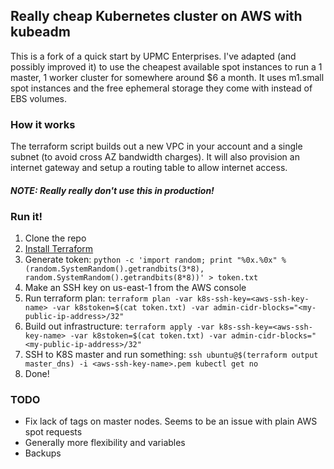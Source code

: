 ## Really cheap Kubernetes cluster on AWS with kubeadm

This is a fork of a quick start by UPMC Enterprises. I've adapted (and possibly improved it) to use the cheapest available spot instances to run a 1 master, 1 worker cluster for somewhere around $6 a month. It uses m1.small spot instances and the free ephemeral storage they come with instead of EBS volumes.

### How it works

The terraform script builds out a new VPC in your account and a single subnet (to avoid cross AZ bandwidth charges). It will also provision an internet gateway and setup a routing table to allow internet access.

#### _NOTE: Really really don't use this in production!_

### Run it!

1. Clone the repo
2. [Install Terraform](https://www.terraform.io/intro/getting-started/install.html)
3. Generate token: `python -c 'import random; print "%0x.%0x" % (random.SystemRandom().getrandbits(3*8), random.SystemRandom().getrandbits(8*8))' > token.txt`
4. Make an SSH key on us-east-1 from the AWS console
5. Run terraform plan: `terraform plan -var k8s-ssh-key=<aws-ssh-key-name> -var k8stoken=$(cat token.txt) -var admin-cidr-blocks="<my-public-ip-address>/32"`
6. Build out infrastructure: `terraform apply -var k8s-ssh-key=<aws-ssh-key-name> -var k8stoken=$(cat token.txt) -var admin-cidr-blocks="<my-public-ip-address>/32"`
7. SSH to K8S master and run something: `ssh ubuntu@$(terraform output master_dns) -i <aws-ssh-key-name>.pem kubectl get no`
8. Done!

### TODO

* Fix lack of tags on master nodes. Seems to be an issue with plain AWS spot requests
* Generally more flexibility and variables
* Backups
